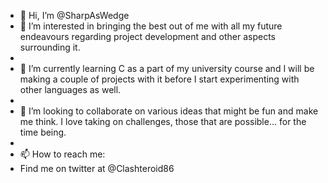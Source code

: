 - 👋 Hi, I’m @SharpAsWedge
- 👀 I’m interested in bringing the best out of me with all my future endeavours regarding project development and other aspects surrounding it.
- 
- 🌱 I’m currently learning C as a part of my university course and I will be making a couple of projects with it before I start experimenting with other languages as well.
- 
- 💞️ I’m looking to collaborate on various ideas that might be fun and make me think. I love taking on challenges, those that are possible... for the time being.
- 
- 📫 How to reach me:
- Find me on twitter at @Clashteroid86

<!---
SharpAsWedge/SharpAsWedge is a ✨ special ✨ repository because its `README.md` (this file) appears on your GitHub profile.
You can click the Preview link to take a look at your changes.
--->
